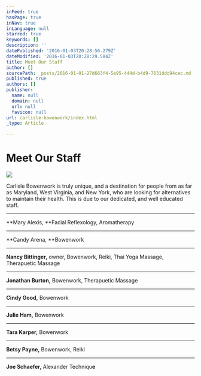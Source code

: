 ```yaml
---
inFeed: true
hasPage: true
inNav: true
inLanguage: null
starred: true
keywords: []
description: ''
datePublished: '2016-01-03T20:28:56.279Z'
dateModified: '2016-01-03T20:28:29.584Z'
title: Meet Our Staff
author: []
sourcePath: _posts/2016-01-01-27d663f4-5e95-444d-b4d9-7631ddd94cec.md
published: true
authors: []
publisher:
  name: null
  domain: null
  url: null
  favicon: null
url: carlisle-bowenwork/index.html
_type: Article

---
```

# Meet Our Staff
![](https://the-grid-user-content.s3-us-west-2.amazonaws.com/36ebc559-fab2-4827-bbd5-53f2cec6a389.jpg)

Carlisle Bowenwork is truly unique, and a destination for people from as far as Maryland, West Virginia, and New York, who are looking for alternatives to maintain their health. This is due to our dedicated, and well educated staff.

****

**Mary Alexis, **Facial
Reflexology, Aromatherapy

****

**Candy Arena, **Bowenwork

****

**Nancy Bittinger,** owner, Bowenwork, Reiki, Thai Yoga
Massage, Therapuetic Massage

****

**Jonathan Burton,** Bowenwork, Therapuetic Massage

****

**Cindy Good,** Bowenwork

****

**Julie Ham,** Bowenwork

****

**Tara Karper,** Bowenwork

****

**Betsy Payne,** Bowenwork, Reiki

****

**Joe Schaefer,** Alexander Techniqu**e**

#